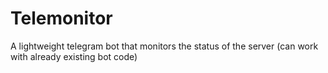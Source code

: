 # Telemonitor
A lightweight telegram bot that monitors the status of the server (can work with already existing bot code)
